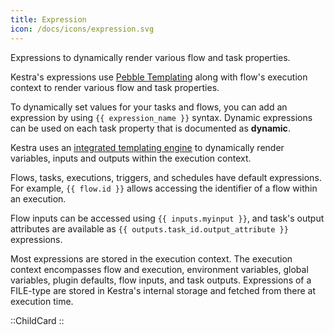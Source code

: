```yaml
---
title: Expression
icon: /docs/icons/expression.svg
---
```


Expressions to dynamically render various flow and task properties.

Kestra's expressions use [Pebble Templating](https://pebbletemplates.io/) along with flow's execution context to render various flow and task properties.

To dynamically set values for your tasks and flows, you can add an expression by using `{{ expression_name }}` syntax. Dynamic expressions can be used on each task property that is documented as **dynamic**.

Kestra uses an [integrated templating engine](/docs/concepts/pebble) to dynamically render variables, inputs and outputs within the execution context.

Flows, tasks, executions, triggers, and schedules have default expressions. For example, `{{ flow.id }}` allows accessing the identifier of a flow within an execution.

Flow inputs can be accessed using `{{ inputs.myinput }}`, and task's output attributes are available as `{{ outputs.task_id.output_attribute }}` expressions.

Most expressions are stored in the execution context. The execution context encompasses flow and execution, environment variables, global variables, plugin defaults, flow inputs, and task outputs. Expressions of a FILE-type are stored in Kestra's internal storage and fetched from there at execution time.

::ChildCard
::
